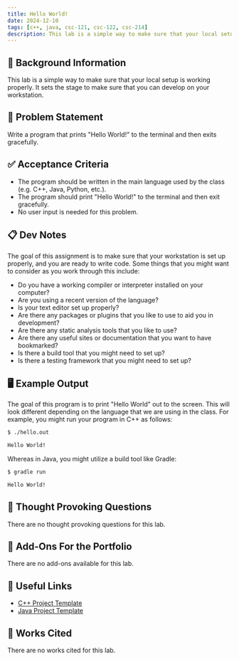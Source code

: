 ```yaml
---
title: Hello World!
date: 2024-12-10
tags: [c++, java, csc-121, csc-122, csc-214]
description: This lab is a simple way to make sure that your local setup is working properly. It sets the stage to make sure that you can develop on your workstation.
---
```


## 🔖 Background Information

This lab is a simple way to make sure that your local setup is working properly. It sets the stage to make sure that you can develop on your workstation.

## 🎯 Problem Statement

Write a program that prints "Hello World!" to the terminal and then exits gracefully.

## ✅ Acceptance Criteria

* The program should be written in the main language used by the class (e.g. C++, Java, Python, etc.).
* The program should print "Hello World!" to the terminal and then exit gracefully.
* No user input is needed for this problem.

## 📋 Dev Notes

The goal of this assignment is to make sure that your workstation is set up properly, and you are ready to write code. Some things that you might want to consider as you work through this include:

* Do you have a working compiler or interpreter installed on your computer?
* Are you using a recent version of the language?
* Is your text editor set up properly?
* Are there any packages or plugins that you like to use to aid you in development?
* Are there any static analysis tools that you like to use?
* Are there any useful sites or documentation that you want to have bookmarked?
* Is there a build tool that you might need to set up?
* Is there a testing framework that you might need to set up?

## 🖥️ Example Output

The goal of this program is to print "Hello World" out to the screen. This will look different depending on the language that we are using in the class. For example, you might run your program in C++ as follows:

```bash
$ ./hello.out

Hello World!
```

Whereas in Java, you might utilize a build tool like Gradle:

```bash
$ gradle run

Hello World!
```

## 📝 Thought Provoking Questions

There are no thought provoking questions for this lab.

## 💼 Add-Ons For the Portfolio

There are no add-ons available for this lab.

## 🔗 Useful Links

* [C++ Project Template](https://github.com/cmvandrevala/hello-world-cpp-template)
* [Java Project Template](https://github.com/cmvandrevala/hello-world-java-template)

## 📘 Works Cited

There are no works cited for this lab.
